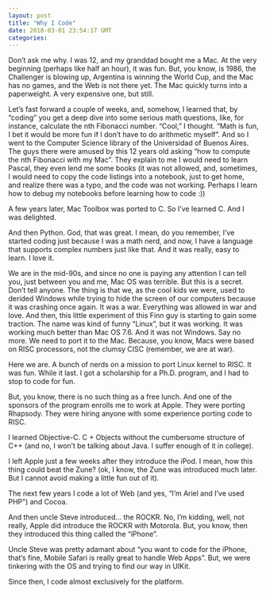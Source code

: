 ```yaml
---
layout: post
title: "Why I Code"
date: 2018-03-01 23:54:17 GMT
categories: 
---
```


Don’t ask me why. I was 12, and my granddad bought me a Mac. At the very beginning (perhaps like half an hour), it was fun. But, you know, is 1986, the Challenger is blowing up, Argentina is winning the World Cup, and the Mac has no games, and the Web is not there yet. The Mac quickly turns into a paperweight. A very expensive one, but still. 

Let’s fast forward a couple of weeks, and, somehow, I learned that, by “coding” you get a deep dive into some serious math questions, like, for instance, calculate the nth Fibonacci number. “Cool,” I thought. “Math is fun, I bet it would be more fun if I don’t have to do arithmetic myself”. And so I went to the Computer Science library of the Universidad of Buenos Aires.   The guys there were amused by this 12 years old asking “how to compute the nth Fibonacci with my Mac”. They explain to me I would need to learn Pascal, they even lend me some books (it was not allowed, and, sometimes, I would need to copy the code listings into a notebook, just to get home, and realize there was a typo, and the code was not working. Perhaps I learn how to debug my notebooks before learning how to code :))

A few years later, Mac Toolbox was ported to C. So I’ve learned C. And I was delighted. 

And then Python. God, that was great. I mean, do you remember, I’ve started coding just because I was a math nerd, and now, I have a language that supports complex numbers just like that. And it was really, easy to learn. I love it. 

We are in the mid-90s, and since no one is paying any attention I can tell you, just between you and me, Mac OS was terrible. But this is a secret. Don’t tell anyone. The thing is that we, as the cool kids we were, used to derided Windows while trying to hide the screen of our computers because it was crashing once again. It was a war. Everything was allowed in war and love. And then, this little experiment of this Finn guy is starting to gain some traction. The name was kind of funny “Linux”, but it was working. It was working much better than Mac OS 7.6. And it was not Windows. Say no more. We need to port it to the Mac. Because, you know, Macs were based on RISC processors, not the clumsy CISC (remember, we are at war). 

Here we are. A bunch of nerds on a mission to port Linux kernel to RISC. It was fun. While it last. I got a scholarship for a Ph.D. program, and I had to stop to code for fun. 

But, you know, there is no such thing as a free lunch. And one of the sponsors of the program enrolls me to work at Apple. They were porting Rhapsody. They were hiring anyone with some experience porting code to RISC. 

I learned Objective-C. C + Objects without the cumbersome structure of C++ (and no, I won’t be talking about Java. I suffer enough of it in college). 

I left Apple just a few weeks after they introduce the iPod. I mean, how this thing could beat the Zune? (ok, I know, the Zune was introduced much later. But I cannot avoid making a little fun out of it). 

The next few years I code a lot of Web (and yes, “I’m Ariel and I’ve used PHP”) and Cocoa. 

And then uncle Steve introduced… the ROCKR. No, I’m kidding, well, not really, Apple did introduce the ROCKR with Motorola. But, you know, then they introduced this thing called the “iPhone”. 

Uncle Steve was pretty adamant about “you want to code for the iPhone, that’s fine, Mobile Safari is really great to handle Web Apps”. But, we were tinkering with the OS and trying to find our way in UIKit. 

Since then, I code almost exclusively for the platform. 